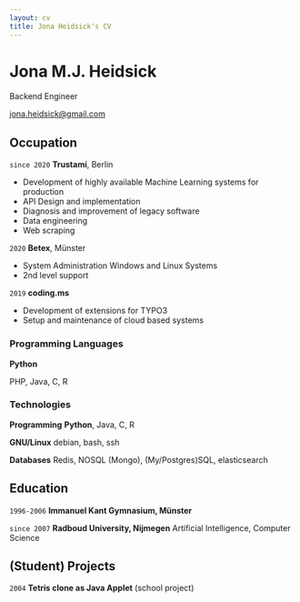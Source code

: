 ```yaml
---
layout: cv
title: Jona Heidsick's CV
---
```

# Jona M.J. Heidsick
Backend Engineer


<div id="webaddress">
<a href="jona.heidsick@gmail.com">jona.heidsick@gmail.com</a>
</div>


## Occupation

`since 2020` 
__Trustami__, Berlin

- Development of highly available Machine Learning systems for production
- API Design and implementation
- Diagnosis and improvement of legacy software
- Data engineering
- Web scraping

`2020`
__Betex__, Münster

- System Administration Windows and Linux Systems
- 2nd level support

`2019`
__coding.ms__

- Development of extensions for TYPO3 
- Setup and maintenance of cloud based systems


### Programming Languages

__Python__

PHP, Java, C, R

### Technologies

__Programming__
__Python__, Java, C, R

__GNU/Linux__
debian, bash, ssh

__Databases__
Redis, NOSQL (Mongo), (My/Postgres)SQL, elasticsearch


## Education

`1996-2006`
__Immanuel Kant Gymnasium, Münster__

`since 2007`
__Radboud University, Nijmegen__
Artificial Intelligence, Computer Science


## (Student) Projects

`2004`
__Tetris clone as Java Applet__ (school project)


<!-- ### Footer

Last updated: May 2021 -->


